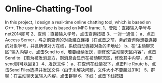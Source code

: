 # Online-Chatting-Tool
In this project, I design a real-time online chatting tool, which is based on C++. The user interface is based on MFC frame. 
1、登陆：直接输入学号与net2014即可
2、查询：直接输入学号，点击查询按钮
3、一对一通信：
   a、点击Access Server，与之前查询的对象建立连接（在点击之前，务必查询你想要连接的对象学号，并且确保对方在线，系统自动连接对象的IP地址）
   b、在“主动聊天区”输入内容
   c、点击Send to
   d、若要继续发送，则修改“主动聊天区内容”，点击Send to
   【若为被发消息方，则消息会显示在被动聊天区，修改其中内容，点击send则可以回复】
4、发送文件：
   a、在查询在线情况下，点击File Route
   b、点击Send Files选择并发送文件（由于未解决问题，文件大小不要超过31K）
5、群聊：在主动聊天区输入内容，点击群聊
6、下线：点击下线按钮
